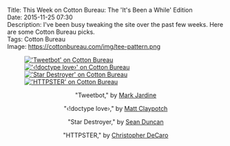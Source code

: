 Title: This Week on Cotton Bureau: The 'It's Been a While' Edition  
Date: 2015-11-25 07:30  
Description: I've been busy tweaking the site over the past few weeks. Here are some Cotton Bureau picks.  
Tags: Cotton Bureau  
Image: https://cottonbureau.com/img/tee-pattern.png  

<figure class="wide">
	<a class="nohover" href="https://cottonbureau.com/products/tweetbot" title="'Tweetbot' on Cotton Bureau">
		<img class="inlineFour" src="https://cottonbureau.com/img/products/7801_Nz5C_1600.jpg" alt="'Tweetbot' on Cotton Bureau">
	</a>
	<a class="nohover" href="https://cottonbureau.com/products/doctype-love" title="'&lsaquo;!doctype love&rsaquo;' on Cotton Bureau">
		<img class="inlineFour" src="https://cottonbureau.com/img/products/214_0gQc_1600.jpg" alt="'&lsaquo;!doctype love&rsaquo;' on Cotton Bureau">
	</a>
	<a class="nohover" href="https://cottonbureau.com/products/star-destroyer" title="'Star Destroyer' on Cotton Bureau">
		<img class="inlineFour" src="https://cottonbureau.com/img/products/7566_KQ3c_1600.jpg" alt="'Star Destroyer' on Cotton Bureau">
	</a>
	<a class="nohover" href="https://cottonbureau.com/products/httpster" title="'HTTPSTER' on Cotton Bureau">
		<img class="inlineFour" src="https://cottonbureau.com/img/products/5922_GZty_1600.jpg" alt="'HTTPSTER' on Cotton Bureau">
	</a>
	<figcaption style="text-align: center;">
		<p>"Tweetbot," by <a href="http://twitter.com/markjardine" title="The designer on Twitter">Mark Jardine</a></p>
		<p>"&lsaquo;!doctype love&rsaquo;," by <a href="http://twitter.com/potch" title="The designer on Twitter">Matt Claypotch</a></p>
		<p>"Star Destroyer," by <a href="http://twitter.com/seanevd" title="The designer on Twitter">Sean Duncan</a></p>
		<p>"HTTPSTER," by <a href="http://twitter.com/kneadle" title="The designer on Twitter">Christopher DeCaro</a></p>
	</figcaption>
</figure>
